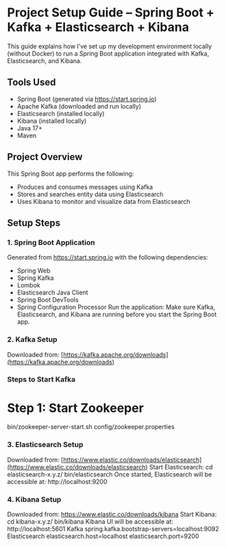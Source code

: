# Project Setup Guide – Spring Boot + Kafka + Elasticsearch + Kibana
This guide explains how I’ve set up my development environment locally (without Docker) to run a Spring Boot application integrated with Kafka, Elasticsearch, and Kibana.
## Tools Used
- Spring Boot (generated via https://start.spring.io)
- Apache Kafka (downloaded and run locally)
- Elasticsearch (installed locally)
- Kibana (installed locally)
- Java 17+
- Maven
## Project Overview
This Spring Boot app performs the following:
- Produces and consumes messages using Kafka
- Stores and searches entity data using Elasticsearch
- Uses Kibana to monitor and visualize data from Elasticsearch
## Setup Steps
### 1. Spring Boot Application
Generated from https://start.spring.io with the following dependencies:
- Spring Web
- Spring Kafka
- Lombok
- Elasticsearch Java Client
- Spring Boot DevTools
- Spring Configuration Processor
Run the application:
Make sure Kafka, Elasticsearch, and Kibana are running before you start the Spring Boot app.
### 2. Kafka Setup
Downloaded from: [https://kafka.apache.org/downloads](https://kafka.apache.org/downloads)
### Steps to Start Kafka
# Step 1: Start Zookeeper
bin/zookeeper-server-start.sh config/zookeeper.properties
### 3. Elasticsearch Setup
Downloaded from: [https://www.elastic.co/downloads/elasticsearch](https://www.elastic.co/downloads/elasticsearch)
Start Elasticsearch:
cd elasticsearch-x.y.z/
bin/elasticsearch
Once started, Elasticsearch will be accessible at:
http://localhost:9200
### 4. Kibana Setup
Downloaded from: https://www.elastic.co/downloads/kibana
Start Kibana:
cd kibana-x.y.z/
bin/kibana
Kibana UI will be accessible at:
http://localhost:5601
Kafka
spring.kafka.bootstrap-servers=localhost:9092
Elasticsearch
elasticsearch.host=localhost
elasticsearch.port=9200
